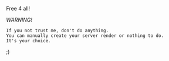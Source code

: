 Free 4 all!

_WARNING!_

    If you not trust me, don't do anything.
    You can manually create your server render or nothing to do.
    It's your choice.

;)
